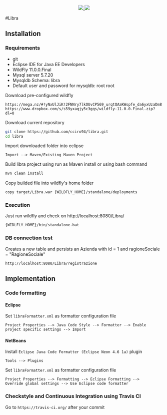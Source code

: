<p align="center">
	<a href="https://travis-ci.org/LibraTeamUnisa/Libra" id="status-image-popup" title="Build on develop" name="status-images" class="open-popup" 	data-ember-action="" data-ember-action-1068="1068">
		<img src="https://travis-ci.org/LibraTeamUnisa/Libra.svg?branch=develop">
	</a>
	<a href="https://codecov.io/gh/LibraTeamUnisa/Libra" class="open-popup">
		<img src="https://codecov.io/gh/LibraTeamUnisa/Libra/branch/develop/graph/badge.svg"/>
	</a>
</p>

#Libra										

## Installation

### Requirements
  * git
  * Eclipse IDE for Java EE Developers
  * WildFly 11.0.0.Final
  * Mysql server 5.7.20
  * Mysqldb Schema: libra
  * Default user and password for mysqldb: root root

Download pre-configured wildfly
```
https://mega.nz/#!yNxUlJiK!2FNNry7lkOUvCP569_urqtQAaKWspfe_da6yxUzaDm8
https://www.dropbox.com/s/s59yxaqjy5c3gqs/wildfly-11.0.0.Final.zip?dl=0
```

Download current repository 
```bash
git clone https://github.com/cciro94/libra.git
cd libra
```

Import downloaded folder into eclipse 
```
Import --> Maven/Existing Maven Project
```

Build libra project using run as Maven install or using bash command
```bash
mvn clean install
```
Copy builded file into wildfly's home folder
```bash
copy target/Libra.war {WILDFLY_HOME}/standalone/deployments
```

### Execution
Just run wildfly and check on http://localhost:8080/Libra/
```bash
{WIDLFLY_HOME}/bin/standalone.bat
```
### DB connection test
Creates a new table and persists an Azienda with id = 1 and ragioneSociale = "RagioneSociale"
```
http://localhost:8080/Libra/registrazione
```


## Implementation

### Code formatting

#### Eclipse
Set `libraFormatter.xml` as formatter configuration file
```
Project Properties --> Java Code Style --> Formatter --> Enable project specific settings --> Import  
```

#### NetBeans
Install `Eclipse Java Code Formatter (Eclipse Neon 4.6 1a)` plugin
```
Tools --> Plugins 
```
Set `libraFormatter.xml` as formatter configuration file
```
Project Properties --> Formatting --> Eclipse Formatting --> 
Override global settings --> Use Eclipse code formatter 
```

### Checkstyle and Continuous Integration using Travis CI
Go to `https://travis-ci.org/` after your commit
